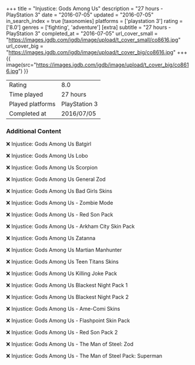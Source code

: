 +++
title = "Injustice: Gods Among Us"
description = "27 hours - PlayStation 3"
date = "2016-07-05"
updated = "2016-07-05"
in_search_index = true
[taxonomies]
platforms = ['playstation 3']
rating = ['8.0']
genres = ['fighting', 'adventure']
[extra]
subtitle = "27 hours - PlayStation 3"
completed_at = "2016-07-05"
url_cover_small = "https://images.igdb.com/igdb/image/upload/t_cover_small/co8616.jpg"
url_cover_big = "https://images.igdb.com/igdb/image/upload/t_cover_big/co8616.jpg"
+++
{{ image(src="https://images.igdb.com/igdb/image/upload/t_cover_big/co8616.jpg") }}

|              |            |
| ------------ | ---------- |
| Rating       | 8.0 |
| Time played  | 27 hours |
| Played platforms    | PlayStation 3 |
| Completed at | 2016/07/05 |



### Additional Content


❌ Injustice: Gods Among Us Batgirl

❌ Injustice: Gods Among Us Lobo

❌ Injustice: Gods Among Us Scorpion

❌ Injustice: Gods Among Us General Zod

❌ Injustice: Gods Among Us Bad Girls Skins

❌ Injustice: Gods Among Us - Zombie Mode

❌ Injustice: Gods Among Us - Red Son Pack

❌ Injustice: Gods Among Us - Arkham City Skin Pack

❌ Injustice: Gods Among Us Zatanna

❌ Injustice: Gods Among Us Martian Manhunter

❌ Injustice: Gods Among Us Teen Titans Skins

❌ Injustice: Gods Among Us Killing Joke Pack

❌ Injustice: Gods Among Us Blackest Night Pack 1

❌ Injustice: Gods Among Us Blackest Night Pack 2

❌ Injustice: Gods Among Us - Ame-Comi Skins

❌ Injustice: Gods Among Us - Flashpoint Skin Pack

❌ Injustice: Gods Among Us - Red Son Pack 2

❌ Injustice: Gods Among Us - The Man of Steel: Zod

❌ Injustice: Gods Among Us - The Man of Steel Pack: Superman
